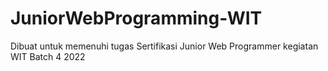 # JuniorWebProgramming-WIT
Dibuat untuk memenuhi tugas Sertifikasi Junior Web Programmer kegiatan WIT Batch 4 2022

